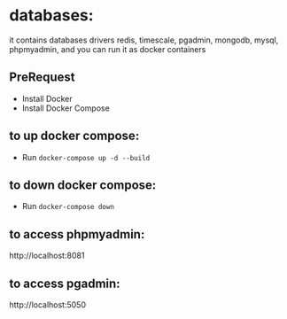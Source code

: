 # databases:
it contains databases drivers redis, timescale, pgadmin, mongodb, mysql, phpmyadmin, and you can run it as docker containers

## PreRequest
-   Install Docker
-   Install Docker Compose
   
## to up docker compose:
- Run `docker-compose up -d --build` 

## to down docker compose:
- Run `docker-compose down` 

## to access phpmyadmin:
http://localhost:8081

## to access pgadmin:
http://localhost:5050
